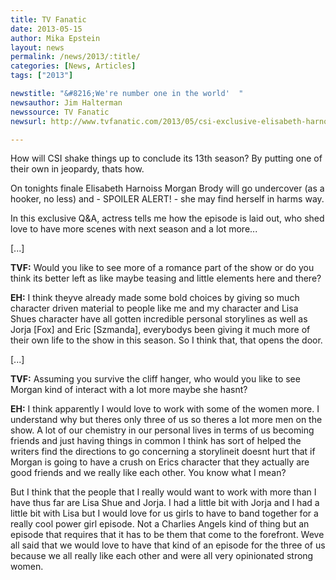 ```yaml
---
title: TV Fanatic
date: 2013-05-15
author: Mika Epstein
layout: news
permalink: /news/2013/:title/
categories: [News, Articles]
tags: ["2013"]

newstitle: "&#8216;We're number one in the world'  "
newsauthor: Jim Halterman  
newssource: TV Fanatic  
newsurl: http://www.tvfanatic.com/2013/05/csi-exclusive-elisabeth-harnois-on-season-13-finale-morgan-under/  

---
```


How will CSI shake things up to conclude its 13th season? By putting one of their own in jeopardy, thats how.

On tonights finale Elisabeth Harnoiss Morgan Brody will go undercover (as a hooker, no less) and - SPOILER ALERT! - she may find herself in harms way.

In this exclusive Q&A, actress tells me how the episode is laid out, who shed love to have more scenes with next season and a lot more...

[...]

**TVF:** Would you like to see more of a romance part of the show or do you think its better left as like maybe teasing and little elements here and there?

**EH:** I think theyve already made some bold choices by giving so much character driven material to people like me and my character and Lisa Shues character have all gotten incredible personal storylines as well as Jorja [Fox] and Eric [Szmanda], everybodys been giving it much more of their own life to the show in this season. So I think that, that opens the door.

[...]

**TVF:** Assuming you survive the cliff hanger, who would you like to see Morgan kind of interact with a lot more maybe she hasnt?

**EH:** I think apparently I would love to work with some of the women more. I understand why but theres only three of us so theres a lot more men on the show. A lot of our chemistry in our personal lives in terms of us becoming friends and just having things in common I think has sort of helped the writers find the directions to go concerning a storylineit doesnt hurt that if Morgan is going to have a crush on Erics character that they actually are good friends and we really like each other. You know what I mean?

But I think that the people that I really would want to work with more than I have thus far are Lisa Shue and Jorja. I had a little bit with Jorja and I had a little bit with Lisa but I would love for us girls to have to band together for a really cool power girl episode. Not a Charlies Angels kind of thing but an episode that requires that it has to be them that come to the forefront. Weve all said that we would love to have that kind of an episode for the three of us because we all really like each other and were all very opinionated strong women.  
